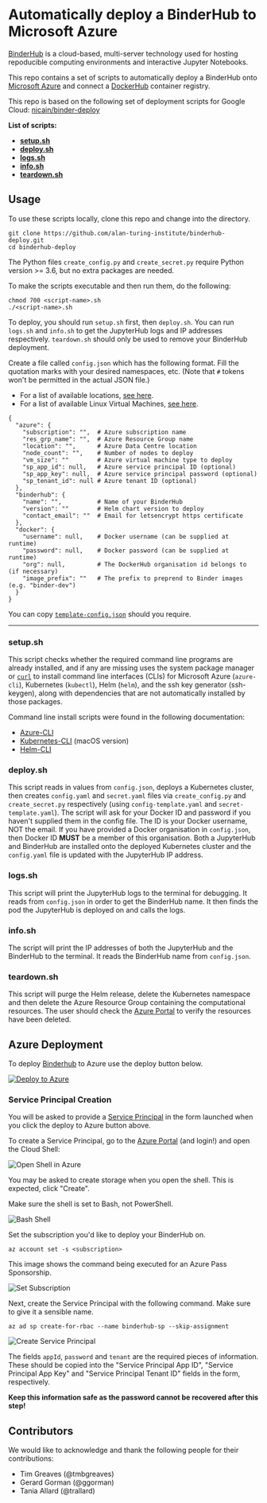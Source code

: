 # Automatically deploy a BinderHub to Microsoft Azure

[BinderHub](https://binderhub.readthedocs.io/en/latest/index.html) is a cloud-based, multi-server technology used for hosting repoducible computing environments and interactive Jupyter Notebooks.

This repo contains a set of scripts to automatically deploy a BinderHub onto [Microsoft Azure](https://azure.microsoft.com/en-gb/) and connect a [DockerHub](https://hub.docker.com/) container registry.

This repo is based on the following set of deployment scripts for Google Cloud: [nicain/binder-deploy](https://github.com/nicain/binder-deploy)

**List of scripts:**
* [**setup.sh**](#setupsh)
* [**deploy.sh**](#deploysh)
* [**logs.sh**](#logssh)
* [**info.sh**](#infosh)
* [**teardown.sh**](#teardownsh)

## Usage

To use these scripts locally, clone this repo and change into the directory.

```
git clone https://github.com/alan-turing-institute/binderhub-deploy.git
cd binderhub-deploy
```

The Python files `create_config.py` and `create_secret.py` require Python version >= 3.6, but no extra packages are needed.

To make the scripts executable and then run them, do the following:

```
chmod 700 <script-name>.sh
./<script-name>.sh
```

To deploy, you should run `setup.sh` first, then `deploy.sh`.
You can run `logs.sh` and `info.sh` to get the JupyterHub logs and IP addresses respectively.
`teardown.sh` should only be used to remove your BinderHub deployment.

Create a file called `config.json` which has the following format.
Fill the quotation marks with your desired namespaces, etc.
(Note that `#` tokens won't be permitted in the actual JSON file.)

* For a list of available locations, [see here](https://azure.microsoft.com/en-us/global-infrastructure/locations/).
* For a list of available Linux Virtual Machines, [see here](https://azure.microsoft.com/en-gb/pricing/details/virtual-machines/linux/).

```
{
  "azure": {
    "subscription": "",  # Azure subscription name
    "res_grp_name": "",  # Azure Resource Group name
    "location": "",      # Azure Data Centre location
    "node_count": "",    # Number of nodes to deploy
    "vm_size": ""        # Azure virtual machine type to deploy
    "sp_app_id": null,   # Azure service principal ID (optional)
    "sp_app_key": null,  # Azure service principal password (optional)
    "sp_tenant_id": null # Azure tenant ID (optional)
  },
  "binderhub": {
    "name": "",          # Name of your BinderHub
    "version": ""        # Helm chart version to deploy
    "contact_email": ""  # Email for letsencrypt https certificate
  },
  "docker": {
    "username": null,    # Docker username (can be supplied at runtime)
    "password": null,    # Docker password (can be supplied at runtime)
    "org": null,         # The DockerHub organisation id belongs to (if necessary)
    "image_prefix": ""   # The prefix to preprend to Binder images (e.g. "binder-dev")
  }
}
```

You can copy [`template-config.json`](template-config.json) should you require.

---

### setup.sh

This script checks whether the required command line programs are already installed, and if any are missing uses the system package manager or [`curl`](https://curl.haxx.se/docs/) to install command line interfaces (CLIs) for Microsoft Azure (`azure-cli`), Kubernetes (`kubectl`), Helm (`helm`), and the ssh key generator (ssh-keygen), along with dependencies that are not automatically installed by those packages.

Command line install scripts were found in the following documentation:
* [Azure-CLI](https://docs.microsoft.com/en-us/cli/azure/install-azure-cli-linux?view=azure-cli-latest#install-or-update)
* [Kubernetes-CLI](https://kubernetes.io/docs/tasks/tools/install-kubectl/#install-kubectl-binary-using-curl) (macOS version)
* [Helm-CLI](https://helm.sh/docs/using_helm/#from-script)

### deploy.sh

This script reads in values from `config.json`, deploys a Kubernetes cluster, then creates `config.yaml` and `secret.yaml` files via `create_config.py` and `create_secret.py` respectively (using `config-template.yaml` and `secret-template.yaml`).
The script will ask for your Docker ID and password if you haven't supplied them in the config file.
The ID is your Docker username, NOT the email.
If you have provided a Docker organisation in `config.json`, then Docker ID **MUST** be a member of this organisation.
Both a JupyterHub and BinderHub are installed onto the deployed Kubernetes cluster and the `config.yaml` file is updated with the JupyterHub IP address.

### logs.sh

This script will print the JupyterHub logs to the terminal for debugging.
It reads from `config.json` in order to get the BinderHub name.
It then finds the pod the JupyterHub is deployed on and calls the logs.

### info.sh

The script will print the IP addresses of both the JupyterHub and the BinderHub to the terminal.
It reads the BinderHub name from `config.json`.

### teardown.sh

This script will purge the Helm release, delete the Kubernetes namespace and then delete the Azure Resource Group containing the computational resources.
The user should check the [Azure Portal](https://portal.azure.com/#home) to verify the resources have been deleted.

## Azure Deployment

To deploy [Binderhub](https://binderhub.readthedocs.io/) to Azure use the deploy button below.

[![Deploy to Azure](https://azuredeploy.net/deploybutton.svg)](https://portal.azure.com/#create/Microsoft.Template/uri/https%3A%2F%2Fraw.githubusercontent.com%2Ftmbgreaves%2Fbinderhub-deploy%2Fchange-urls-to-upstream%2Fazure%2Fpaas%2Farm%2Fazure.deploy.json)

### Service Principal Creation

You will be asked to provide a [Service Principal](https://docs.microsoft.com/en-us/azure/active-directory/develop/app-objects-and-service-principals) in the form launched when you click the deploy to Azure button above.

To create a Service Principal, go to the [Azure Portal](https://portal.azure.com/) (and login!) and open the Cloud Shell:

<html><img src="images/open_shell_in_azure.png" alt="Open Shell in Azure"></html>

You may be asked to create storage when you open the shell.
This is expected, click "Create".

Make sure the shell is set to Bash, not PowerShell.

<html><img src="images/bash_shell.png" alt="Bash Shell"></html>

Set the subscription you'd like to deploy your BinderHub on.

```
az account set -s <subscription>
```

This image shows the command being executed for an Azure Pass Sponsorship.

<html><img src="images/set_subscription.png" alt="Set Subscription"></html>

Next, create the Service Principal with the following command. Make sure to give it a sensible name.

```
az ad sp create-for-rbac --name binderhub-sp --skip-assignment
```

<html><img src="images/create_sp.png" alt="Create Service Principal"></html>

The fields `appId`, `password` and `tenant` are the required pieces of information.
These should be copied into the "Service Principal App ID", "Service Principal App Key" and "Service Principal Tenant ID" fields in the form, respectively.

**Keep this information safe as the password cannot be recovered after this step!**

## Contributors

We would like to acknowledge and thank the following people for their contributions:

* Tim Greaves (@tmbgreaves)
* Gerard Gorman (@ggorman)
* Tania Allard (@trallard)

